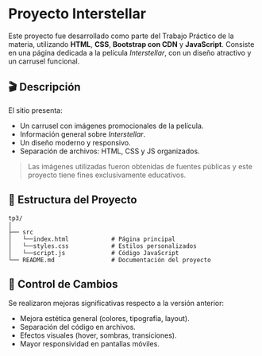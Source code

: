 # Proyecto Interstellar

Este proyecto fue desarrollado como parte del Trabajo Práctico de la materia, utilizando **HTML**, **CSS**, **Bootstrap con CDN** y **JavaScript**. Consiste en una página dedicada a la película _Interstellar_, con un diseño atractivo y un carrusel funcional.

## 🎬 Descripción

El sitio presenta:

- Un carrusel con imágenes promocionales de la película.
- Información general sobre _Interstellar_.
- Un diseño moderno y responsivo.
- Separación de archivos: HTML, CSS y JS organizados.

> Las imágenes utilizadas fueron obtenidas de fuentes públicas y este proyecto tiene fines exclusivamente educativos.

## 🧱 Estructura del Proyecto

```
tp3/
│
├── src
│   └──index.html            # Página principal
│   └──styles.css            # Estilos personalizados
│   └──script.js             # Código JavaScript
└── README.md                # Documentación del proyecto
```

## 📸 Control de Cambios

Se realizaron mejoras significativas respecto a la versión anterior:

- Mejora estética general (colores, tipografía, layout).
- Separación del código en archivos.
- Efectos visuales (hover, sombras, transiciones).
- Mayor responsividad en pantallas móviles.

